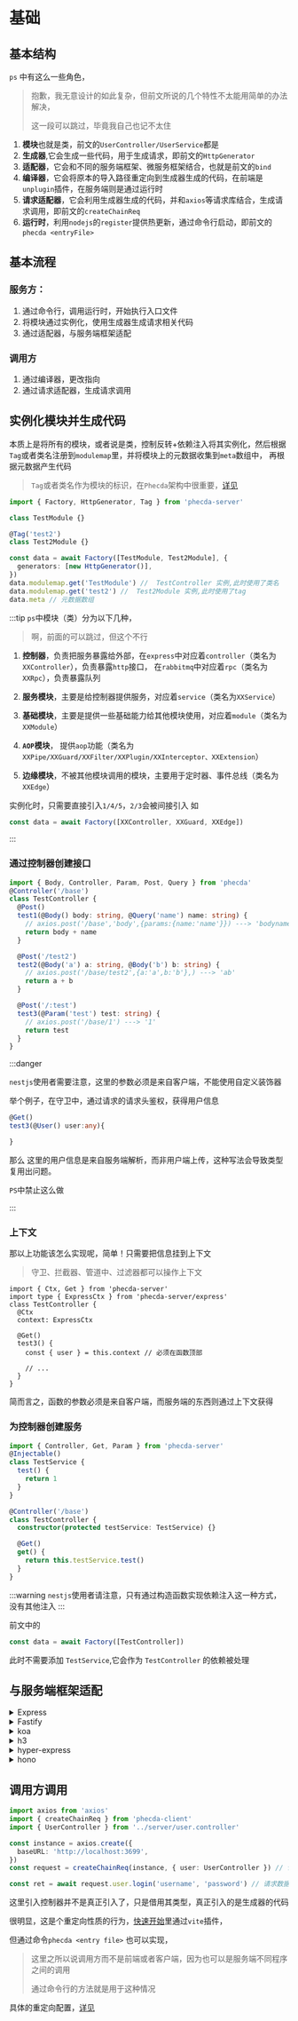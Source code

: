 # 基础

## 基本结构

`ps` 中有这么一些角色，

> 抱歉，我无意设计的如此复杂，但前文所说的几个特性不太能用简单的办法解决，
>
> 这一段可以跳过，毕竟我自己也记不太住

1. **模块**也就是类，前文的`UserController/UserService`都是
2. **生成器**,它会生成一些代码，用于生成请求，即前文的`HttpGenerator`
3. **适配器**，它会和不同的服务端框架、微服务框架结合，也就是前文的`bind`
4. **编译器**，它会将原本的导入路径重定向到生成器生成的代码，在前端是`unplugin`插件，在服务端则是通过运行时
5. **请求适配器**，它会利用生成器生成的代码，并和`axios`等请求库结合，生成请求调用，即前文的`createChainReq`
6. **运行时**，利用`nodejs`的`register`提供热更新，通过命令行启动，即前文的`phecda <entryFile>`

## 基本流程

### 服务方：

1. 通过命令行，调用运行时，开始执行入口文件
2. 将模块通过实例化，使用生成器生成请求相关代码
3. 通过适配器，与服务端框架适配

### 调用方

1. 通过编译器，更改指向
2. 通过请求适配器，生成请求调用

## 实例化模块并生成代码

本质上是将所有的模块，或者说是类，控制反转+依赖注入将其实例化，然后根据`Tag`或者类名注册到`modulemap`里，并将模块上的元数据收集到`meta`数组中，
再根据元数据产生代码

> `Tag`或者类名作为模块的标识，在`Phecda`架构中很重要，[详见](./advance/module.md#模块覆盖)

```ts
import { Factory, HttpGenerator, Tag } from 'phecda-server'

class TestModule {}

@Tag('test2')
class Test2Module {}

const data = await Factory([TestModule, Test2Module], {
  generators: [new HttpGenerator()],
})
data.modulemap.get('TestModule') //  TestController 实例,此时使用了类名
data.modulemap.get('test2') //  Test2Module 实例,此时使用了tag
data.meta // 元数据数组
```

:::tip
`ps`中模块（类）分为以下几种，

> 啊，前面的可以跳过，但这个不行

1. **控制器**，负责把服务暴露给外部，在`express`中对应着`controller`（类名为`XXController`），负责暴露`http`接口，
   在`rabbitmq`中对应着`rpc`（类名为`XXRpc`），负责暴露队列

2. **服务模块**，主要是给控制器提供服务，对应着`service`（类名为`XXService`）
3. **基础模块**，主要是提供一些基础能力给其他模块使用，对应着`module`（类名为`XXModule`）
4. **`AOP`模块**， 提供`aop`功能（类名为`XXPipe/XXGuard/XXFilter/XXPlugin/XXInterceptor、XXExtension`）
5. **边缘模块**，不被其他模块调用的模块，主要用于定时器、事件总线（类名为`XXEdge`）

实例化时，只需要直接引入`1/4/5`，`2/3`会被间接引入
如

```ts
const data = await Factory([XXController, XXGuard, XXEdge])
```

:::

### 通过控制器创建接口

```ts
import { Body, Controller, Param, Post, Query } from 'phecda'
@Controller('/base')
class TestController {
  @Post()
  test1(@Body() body: string, @Query('name') name: string) {
    // axios.post('/base','body',{params:{name:'name'}}) ---> 'bodyname'
    return body + name
  }

  @Post('/test2')
  test2(@Body('a') a: string, @Body('b') b: string) {
    // axios.post('/base/test2',{a:'a',b:'b'},) ---> 'ab'
    return a + b
  }

  @Post('/:test')
  test3(@Param('test') test: string) {
    // axios.post('/base/1') ---> '1'
    return test
  }
}
```

:::danger

`nestjs`使用者需要注意，这里的参数必须是来自客户端，不能使用自定义装饰器

举个例子，在守卫中，通过请求的请求头鉴权，获得用户信息

```ts
@Get()
test3(@User() user:any){

}
```

那么 这里的用户信息是来自服务端解析，而非用户端上传，这种写法会导致类型复用出问题。

`PS`中禁止这么做

:::

### 上下文

那以上功能该怎么实现呢，简单！只需要把信息挂到上下文

> 守卫、拦截器、管道中、过滤器都可以操作上下文

```ts{9}
import { Ctx, Get } from 'phecda-server'
import type { ExpressCtx } from 'phecda-server/express'
class TestController {
  @Ctx
  context: ExpressCtx

  @Get()
  test3() {
    const { user } = this.context // 必须在函数顶部

    // ...
  }
}
```

简而言之，函数的参数必须是来自客户端，而服务端的东西则通过上下文获得

### 为控制器创建服务

```ts
import { Controller, Get, Param } from 'phecda-server'
@Injectable()
class TestService {
  test() {
    return 1
  }
}

@Controller('/base')
class TestController {
  constructor(protected testService: TestService) {}

  @Get()
  get() {
    return this.testService.test()
  }
}
```

:::warning
`nestjs`使用者请注意，只有通过构造函数实现依赖注入这一种方式，没有其他注入
:::

前文中的

```ts
const data = await Factory([TestController])
```

此时不需要添加 `TestService`,它会作为 `TestController` 的依赖被处理

## 与服务端框架适配

<details>
<summary>Express</summary>

```ts
import { bind } from 'phecda-server/express'

// ..

const router = express.Router()
bind(router, data) // work for router
```

</details>

<details>
<summary>Fastify</summary>

```ts
import { bind } from 'phecda-server/fastify'
const app = Fastify()

bind(app, data)
```

</details>

<details>
<summary>koa</summary>

```ts
import { bind } from 'phecda-server/koa'

// ..
const router = new Router()
bind(router, data)
```

</details>
<details>
<summary>h3</summary>

```ts
import { bind } from 'phecda-server/h3'

const router = createRouter()
bind(router, data)
```

</details>

<details>
<summary>hyper-express</summary>

```ts
import { bind } from 'phecda-server/hyper-express'
// ..
const router = new HyperExpress.Router()
bind(router, data)
```

</details>

<details>
<summary>hono</summary>

```ts
import { bind } from 'phecda-server/hono'
// ..

const router = new Hono()
bind(router, data)
```

</details>

## 调用方调用

```ts
import axios from 'axios'
import { createChainReq } from 'phecda-client'
import { UserController } from '../server/user.controller'

const instance = axios.create({
  baseURL: 'http://localhost:3699',
})
const request = createChainReq(instance, { user: UserController }) // 包装axios实例

const ret = await request.user.login('username', 'password') // 请求数据
```

这里引入控制器并不是真正引入了，只是借用其类型，真正引入的是生成器的代码

很明显，这是个重定向性质的行为，[快速开始](./quick-start.md)里通过`vite`插件，

但通过命令`phecda <entry file>` 也可以实现，

> 这里之所以说调用方而不是前端或者客户端，因为也可以是服务端不同程序之间的调用
>
> 通过命令行的方法就是用于这种情况

具体的重定向配置，[详见](./advance/command.md)


